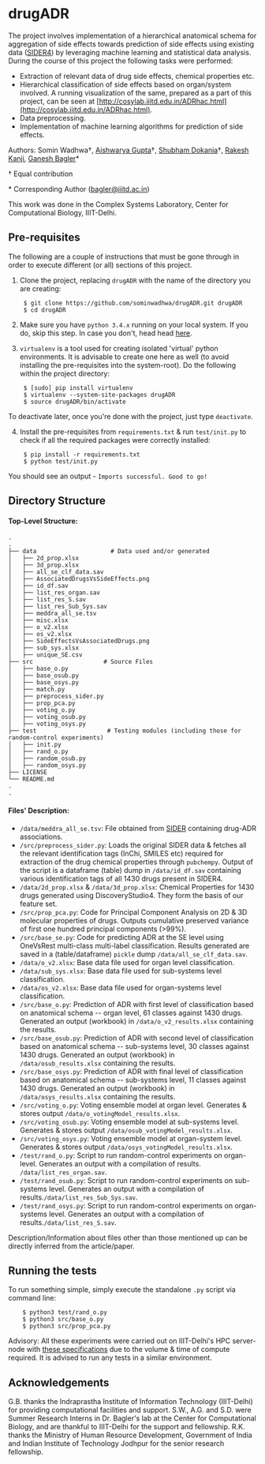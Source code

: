 # drugADR

The project involves implementation of a hierarchical anatomical schema for aggregation of side effects towards prediction of side effects using existing data ([SIDER4](http://sideeffects.embl.de/)) by leveraging machine learning and statistical data analysis. During the course of this project the following tasks were performed:
- Extraction of relevant data of drug side effects, chemical properties etc.
- Hierarchical classification of side effects based on organ/system involved. A running visualization of the same, prepared as a part of this project, can be seen at [http://cosylab.iiitd.edu.in/ADRhac.html](http://cosylab.iiitd.edu.in/ADRhac.html).
- Data preprocessing.
- Implementation of machine learning algorithms for prediction of side effects.

Authors: Somin Wadhwa†, [Aishwarya Gupta](https://github.com/agupta04)†, [Shubham Dokania](https://github.com/shubham1810)†, [Rakesh Kanji](http://cosylab.iiitd.edu.in/people/RKanji.html), [Ganesh Bagler](http://cosylab.iiitd.edu.in/)*

† Equal contribution

&ast; Corresponding Author (bagler@iiitd.ac.in)

This work was done in the Complex Systems Laboratory, Center for Computational Biology, IIIT-Delhi.

## Pre-requisites

The following are a couple of instructions that must be gone through in order to execute different (or all) sections of this project.

1. Clone the project, replacing ``drugADR`` with the name of the directory you are creating:

        $ git clone https://github.com/sominwadhwa/drugADR.git drugADR
        $ cd drugADR

2. Make sure you have ``python 3.4.x`` running on your local system. If you do, skip this step. In case you don't, head
head [here](https://www.python.org/downloads/).

3. ``virtualenv`` is a tool used for creating isolated 'virtual' python environments. It is advisable to create one here as well (to avoid installing the pre-requisites into the system-root). Do the following within the project directory:

        $ [sudo] pip install virtualenv
        $ virtualenv --system-site-packages drugADR
        $ source drugADR/bin/activate

To deactivate later, once you're done with the project, just type ``deactivate``.

4. Install the pre-requisites from ``requirements.txt`` & run ``test/init.py`` to check if all the required packages were correctly installed:

        $ pip install -r requirements.txt
        $ python test/init.py

You should see an output - ``Imports successful. Good to go!``

## Directory Structure

#### Top-Level Structure:

    .
    .
    ├── data                     # Data used and/or generated
    │   ├── 2d_prop.xlsx
    │   ├── 3d_prop.xlsx
    │   ├── all_se_clf_data.sav
    │   ├── AssociatedDrugsVsSideEffects.png
    │   ├── id_df.sav
    │   ├── list_res_organ.sav
    │   ├── list_res_S.sav
    │   ├── list_res_Sub_Sys.sav
    │   ├── meddra_all_se.tsv
    │   ├── misc.xlsx
    │   ├── o_v2.xlsx
    │   ├── os_v2.xlsx
    │   ├── SideEffectsVsAssociatedDrugs.png
    │   ├── sub_sys.xlsx
    │   ├── unique_SE.csv
    ├── src                    # Source Files
    │   ├── base_o.py
    │   ├── base_osub.py
    │   ├── base_osys.py
    │   ├── match.py
    │   ├── preprocess_sider.py
    │   ├── prop_pca.py
    │   ├── voting_o.py
    │   ├── voting_osub.py
    │   ├── voting_osys.py
    ├── test                    # Testing modules (including those for random-control experiments)
    │   ├── init.py
    │   ├── rand_o.py
    │   ├── random_osub.py
    │   ├── random_osys.py                  
    ├── LICENSE
    └── README.md
    .
    .


#### Files' Description:

- ``/data/meddra_all_se.tsv``: File obtained from [SIDER](http://sideeffects.embl.de/download/) containing drug-ADR associations.
- ``/src/preprocess_sider.py``: Loads the original SIDER data & fetches all the relevant identification tags (InChi, SMILES etc) required for extraction of the drug chemical properties through ``pubchempy``. Output of the script is a dataframe (table) dump in ``/data/id_df.sav`` containing various identification tags of all 1430 drugs present in SIDER4.
- ``/data/2d_prop.xlsx`` & ``/data/3d_prop.xlsx``: Chemical Properties for 1430 drugs generated using DiscoveryStudio4. They form the basis of our feature set.
- ``/src/prop_pca.py``: Code for Principal Component Analysis on 2D & 3D molecular properties of drugs. Outputs cumulative preserved variance of first one hundred principal components (>99%).
- ``/src/base_se.py``: Code for predicting ADR at the SE level using OneVsRest multi-class multi-label classification. Results generated are saved in a (table/dataframe) ``pickle`` dump ``/data/all_se_clf_data.sav``.
-  ``/data/o_v2.xlsx``: Base data file used for organ level classification.
-  ``/data/sub_sys.xlsx``: Base data file used for sub-systems level classification.
-  ``/data/os_v2.xlsx``: Base data file used for organ-systems level classification.
- ``/src/base_o.py``: Prediction of ADR with first level of classification based on anatomical schema -- organ level, 61 classes against 1430 drugs. Generated an output (workbook) in ``/data/o_v2_results.xlsx`` containing the results.
- ``/src/base_osub.py``: Prediction of ADR with second level of classification based on anatomical schema -- sub-systems level, 30 classes against 1430 drugs. Generated an output (workbook) in ``/data/osub_results.xlsx`` containing the results.
- ``/src/base_osys.py``: Prediction of ADR with final level of classification based on anatomical schema -- sub-systems level, 11 classes against 1430 drugs. Generated an output (workbook) in ``/data/osys_results.xlsx`` containing the results.
- ``/src/voting_o.py``: Voting ensemble model at organ level. Generates & stores output ``/data/o_votingModel_results.xlsx``.
- ``/src/voting_osub.py``: Voting ensemble model at sub-systems level. Generates & stores output ``/data/osub_votingModel_results.xlsx``.
- ``/src/voting_osys.py``: Voting ensemble model at organ-system level. Generates & stores output ``/data/osys_votingModel_results.xlsx``.
- ``/test/rand_o.py``: Script to run random-control experiments on organ-level. Generates an output with a compilation of results. ``/data/list_res_organ.sav``.
- ``/test/rand_osub.py``: Script to run random-control experiments on sub-systems level. Generates an output with a compilation of results.``/data/list_res_Sub_Sys.sav``.
- ``/test/rand_osys.py``: Script to run random-control experiments on organ-systems level. Generates an output with a compilation of results.``/data/list_res_S.sav``.

Description/Information about files other than those mentioned up can be directly inferred from the article/paper.

## Running the tests

To run something simple, simply execute the standalone ``.py`` script via command line:

        $ python3 test/rand_o.py
        $ python3 src/base_o.py
        $ python3 src/prop_pca.py

Advisory: All these experiments were carried out on IIIT-Delhi's HPC server-node with [these specifications](http://it.iiitd.edu.in/HPC_final_doc.pdf) due to the volume & time of compute required. It is advised to run any tests in a similar environment.

## Acknowledgements

G.B. thanks the Indraprastha Institute of Information Technology (IIIT-Delhi) for providing computational facilities and support. S.W., A.G. and S.D. were Summer Research Interns in Dr. Bagler's lab at the Center for Computational Biology, and are thankful to IIIT-Delhi for the support and fellowship. R.K. thanks the Ministry of Human Resource Development, Government of India and Indian Institute of Technology Jodhpur for the senior research fellowship.  
